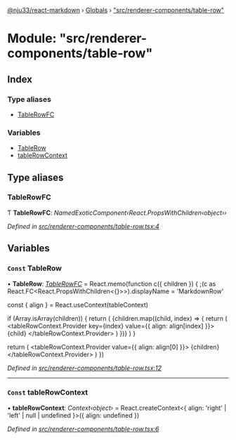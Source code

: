 [@nju33/react-markdown](../README.md) › [Globals](../globals.md) › ["src/renderer-components/table-row"](_src_renderer_components_table_row_.md)

# Module: "src/renderer-components/table-row"

## Index

### Type aliases

* [TableRowFC](_src_renderer_components_table_row_.md#tablerowfc)

### Variables

* [TableRow](_src_renderer_components_table_row_.md#const-tablerow)
* [tableRowContext](_src_renderer_components_table_row_.md#const-tablerowcontext)

## Type aliases

###  TableRowFC

Ƭ **TableRowFC**: *NamedExoticComponent‹React.PropsWithChildren‹object››*

*Defined in [src/renderer-components/table-row.tsx:4](https://github.com/nju33/react-markdown/blob/3889a1e/src/renderer-components/table-row.tsx#L4)*

## Variables

### `Const` TableRow

• **TableRow**: *[TableRowFC](_src_renderer_components_table_row_.md#tablerowfc)* = React.memo(function c({ children }) {
  ;(c as React.FC<React.PropsWithChildren<{}>>).displayName = 'MarkdownRow'

  const { align } = React.useContext(tableContext)

  if (Array.isArray(children)) {
    return (
      <tr className="md__table-row">
        {children.map((child, index) => {
          return (
            <tableRowContext.Provider
              key={index}
              value={{ align: align[index] }}>
              {child}
            </tableRowContext.Provider>
          )
        })}
      </tr>
    )
  }

  return (
    <tr className="md__table-row">
      <tableRowContext.Provider value={{ align: align[0] }}>
        {children}
      </tableRowContext.Provider>
    </tr>
  )
})

*Defined in [src/renderer-components/table-row.tsx:12](https://github.com/nju33/react-markdown/blob/3889a1e/src/renderer-components/table-row.tsx#L12)*

___

### `Const` tableRowContext

• **tableRowContext**: *Context‹object›* = React.createContext<{
  align: 'right' | 'left' | null | undefined
}>({
  align: undefined
})

*Defined in [src/renderer-components/table-row.tsx:6](https://github.com/nju33/react-markdown/blob/3889a1e/src/renderer-components/table-row.tsx#L6)*
